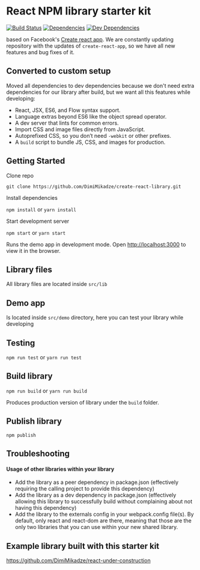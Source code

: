 # React NPM library starter kit

[![Build Status](https://travis-ci.org/DimiMikadze/create-react-library.svg?branch=master)](https://travis-ci.org/DimiMikadze/create-react-library)
[![Dependencies](https://img.shields.io/david/DimiMikadze/create-react-library.svg)]()
[![Dev Dependencies](https://img.shields.io/david/dev/DimiMikadze/create-react-library.svg)]()

based on Facebook's <a href="https://github.com/facebookincubator/create-react-app" target="_blank">Create react app</a>.
We are constantly updating repository with the updates of `create-react-app`, so we have all new features and bug fixes of it.

## Converted to custom setup

Moved all dependencies to dev dependencies because we don't need extra dependencies for our library after build, but we want all this features while developing: 

* React, JSX, ES6, and Flow syntax support.
* Language extras beyond ES6 like the object spread operator.
* A dev server that lints for common errors.
* Import CSS and image files directly from JavaScript.
* Autoprefixed CSS, so you don’t need `-webkit` or other prefixes.
* A `build` script to bundle JS, CSS, and images for production.

## Getting Started

Clone repo

````
git clone https://github.com/DimiMikadze/create-react-library.git
````

Install dependencies

`npm install` or `yarn install`

Start development server

`npm start` or `yarn start`

Runs the demo app in development mode.
Open [http://localhost:3000](http://localhost:3000) to view it in the browser.

## Library files

All library files are located inside `src/lib`  

## Demo app

Is located inside `src/demo` directory, here you can test your library while developing

## Testing

`npm run test` or `yarn run test`

## Build library

`npm run build` or `yarn run build`

Produces production version of library under the `build` folder.

## Publish library

`npm publish`

## Troubleshooting

#### Usage of other libraries within your library

- Add the library as a peer dependency in package.json (effectively requiring the calling project to provide this dependency)
- Add the library as a dev dependency in package.json (effectively allowing this library to successfully build without complaining about not having this dependency)
- Add the library to the externals config in your webpack.config file(s). By default, only react and react-dom are there, meaning that those are the only two libraries that you can use within your new shared library.

## Example library built with this starter kit

https://github.com/DimiMikadze/react-under-construction
